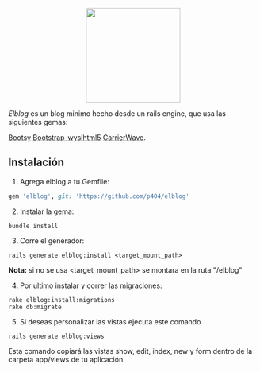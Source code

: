 <p align="center">
    <img src="http://www.lataco.com/wp-content/uploads/15askamexican.jpg" width="190px"/>
</p>

*Elblog* es un blog minimo hecho desde un rails engine, que usa las siguientes gemas: 

[Bootsy](https://github.com/volmer/bootsy)
[Bootstrap-wysihtml5](https://github.com/jhollingworth/bootstrap-wysihtml5)
[CarrierWave](https://github.com/carrierwaveuploader/carrierwave).


## Instalación

1. Agrega elblog a tu Gemfile:
  ```ruby
  gem 'elblog', git: 'https://github.com/p404/elblog'
  ```

2. Instalar la gema:
  ```console
  bundle install
  ```

3. Corre el generador:
  ```console
  rails generate elblog:install <target_mount_path>
  ```
  
  **Nota:** si no se usa <target_mount_path> se montara en la ruta "/elblog"

4. Por ultimo instalar y correr las migraciones:
  ```console
  rake elblog:install:migrations
  rake db:migrate
  ```
5. Si deseas personalizar las vistas ejecuta este comando 
  ```console
  rails generate elblog:views
  ```
  Esta comando copiará las vistas show, edit, index, new y form dentro de la carpeta app/views de tu aplicación
